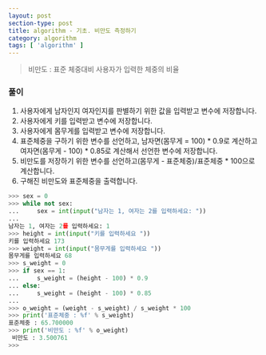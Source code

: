 ```yaml
---
layout: post
section-type: post
title: algorithm - 기초. 비만도 측정하기
category: algorithm
tags: [ 'algorithm' ]
---
```


> 비만도 : 표준 체중대비 사용자가 입력한 체중의 비율

### 풀이
1. 사용자에게 남자인지 여자인지를 판별하기 위한 값을 입력받고 변수에 저장합니다.
2. 사용자에게 키를 입력받고 변수에 저장합니다.
3. 사용자에게 몸무게를 입력받고 변수에 저장합니다.
4. 표준체중을 구하기 위한 변수를 선언하고, 남자면(몸무게 = 100) * 0.9로 계산하고 여자면(몸무게 - 100) * 0.85로 계산해서 선언한 변수에 저장합니다.
5. 비만도를 저장하기 위한 변수를 선언하고(몸무게 - 표준체중)/표준체중 * 100으로 계산합니다.
6. 구해진 비만도와 표준체중을 출력합니다.

```python
>>> sex = 0
>>> while not sex:
...     sex = int(input("남자는 1, 여자는 2를 입력하세요: "))
...
남자는 1, 여자는 2를 입력하세요: 1
>>> height = int(input("키를 입력하세요 "))
키를 입력하세요 173
>>> weight = int(input("몸무게를 입력하세요 "))
몸무게를 입력하세요 68
>>> s_weight = 0
>>> if sex == 1:
...     s_weight = (height - 100) * 0.9
... else:
...     s_weight = (height - 100) * 0.85
...
>>> o_weight = (weight - s_weight) / s_weight * 100
>>> print('표준체중 : %f' % s_weight)
표준체중 : 65.700000
>>> print('비만도 : %f' % o_weight)
 비만도 : 3.500761
>>>
```
